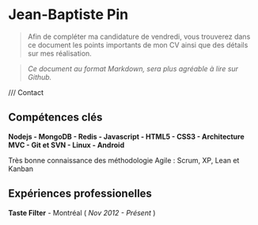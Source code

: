 Jean-Baptiste Pin
==

> Afin de compléter ma candidature de vendredi, vous trouverez dans ce document les points importants de mon CV ainsi que des détails sur mes réalisation. 

> *Ce document au format Markdown, sera plus agréable à lire sur Github.*

/// Contact

## Compétences clés

__Nodejs - MongoDB - Redis - Javascript - HTML5 - CSS3 - Architecture MVC - Git et SVN - Linux - Android__

Très bonne connaissance des méthodologie Agile : Scrum, XP, Lean et Kanban



## Expériences professionelles

**Taste Filter** - Montréal ( *Nov 2012 - Présent* )
